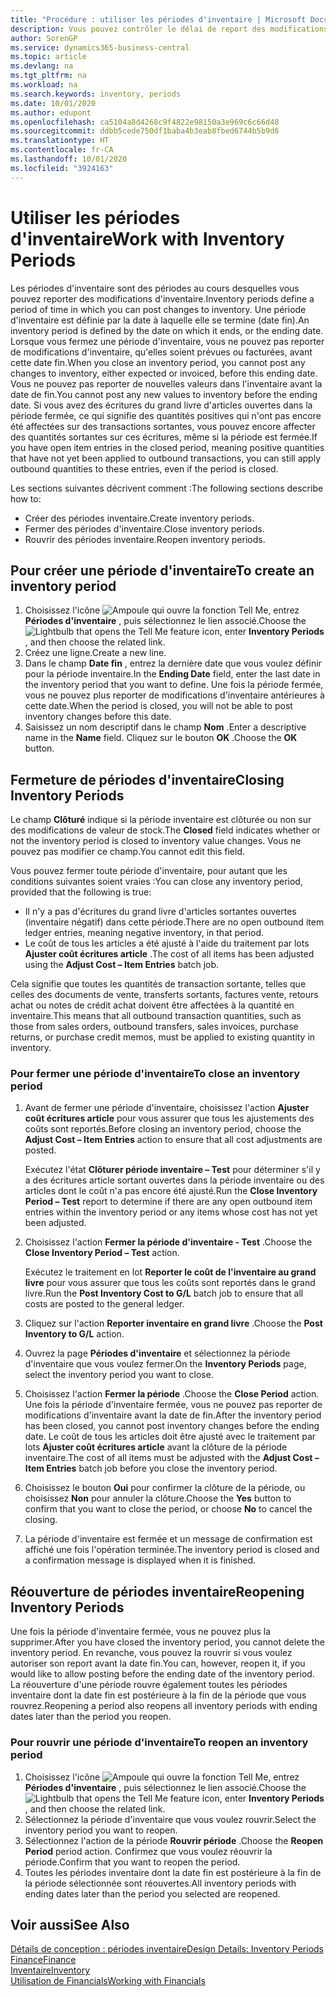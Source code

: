 ```yaml
---
title: "Procédure : utiliser les périodes d'inventaire | Microsoft Docs"
description: Vous pouvez contrôler le délai de report des modifications de l'inventaire en définissant des périodes d'inventaire.
author: SorenGP
ms.service: dynamics365-business-central
ms.topic: article
ms.devlang: na
ms.tgt_pltfrm: na
ms.workload: na
ms.search.keywords: inventory, periods
ms.date: 10/01/2020
ms.author: edupont
ms.openlocfilehash: ca5104a8d4268c9f4822e98150a3e969c6c66d48
ms.sourcegitcommit: ddbb5cede750df1baba4b3eab8fbed6744b5b9d6
ms.translationtype: HT
ms.contentlocale: fr-CA
ms.lasthandoff: 10/01/2020
ms.locfileid: "3924163"
---
```

# <a name="work-with-inventory-periods"></a><span data-ttu-id="21097-103">Utiliser les périodes d'inventaire</span><span class="sxs-lookup"><span data-stu-id="21097-103">Work with Inventory Periods</span></span>
<span data-ttu-id="21097-104">Les périodes d'inventaire sont des périodes au cours desquelles vous pouvez reporter des modifications d'inventaire.</span><span class="sxs-lookup"><span data-stu-id="21097-104">Inventory periods define a period of time in which you can post changes to inventory.</span></span> <span data-ttu-id="21097-105">Une période d'inventaire est définie par la date à laquelle elle se termine (date fin).</span><span class="sxs-lookup"><span data-stu-id="21097-105">An inventory period is defined by the date on which it ends, or the ending date.</span></span> <span data-ttu-id="21097-106">Lorsque vous fermez une période d'inventaire, vous ne pouvez pas reporter de modifications d'inventaire, qu'elles soient prévues ou facturées, avant cette date fin.</span><span class="sxs-lookup"><span data-stu-id="21097-106">When you close an inventory period, you cannot post any changes to inventory, either expected or invoiced, before this ending date.</span></span> <span data-ttu-id="21097-107">Vous ne pouvez pas reporter de nouvelles valeurs dans l'inventaire avant la date de fin.</span><span class="sxs-lookup"><span data-stu-id="21097-107">You cannot post any new values to inventory before the ending date.</span></span> <span data-ttu-id="21097-108">Si vous avez des écritures du grand livre d'articles ouvertes dans la période fermée, ce qui signifie des quantités positives qui n'ont pas encore été affectées sur des transactions sortantes, vous pouvez encore affecter des quantités sortantes sur ces écritures, même si la période est fermée.</span><span class="sxs-lookup"><span data-stu-id="21097-108">If you have open item entries in the closed period, meaning positive quantities that have not yet been applied to outbound transactions, you can still apply outbound quantities to these entries, even if the period is closed.</span></span>  

<span data-ttu-id="21097-109">Les sections suivantes décrivent comment :</span><span class="sxs-lookup"><span data-stu-id="21097-109">The following sections describe how to:</span></span>

* <span data-ttu-id="21097-110">Créer des périodes inventaire.</span><span class="sxs-lookup"><span data-stu-id="21097-110">Create inventory periods.</span></span>  
* <span data-ttu-id="21097-111">Fermer des périodes d'inventaire.</span><span class="sxs-lookup"><span data-stu-id="21097-111">Close inventory periods.</span></span>  
* <span data-ttu-id="21097-112">Rouvrir des périodes inventaire.</span><span class="sxs-lookup"><span data-stu-id="21097-112">Reopen inventory periods.</span></span>  

## <a name="to-create-an-inventory-period"></a><span data-ttu-id="21097-113">Pour créer une période d'inventaire</span><span class="sxs-lookup"><span data-stu-id="21097-113">To create an inventory period</span></span>  
1. <span data-ttu-id="21097-114">Choisissez l'icône ![Ampoule qui ouvre la fonction Tell Me](media/ui-search/search_small.png "Dites-moi ce que vous voulez faire"), entrez **Périodes d'inventaire** , puis sélectionnez le lien associé.</span><span class="sxs-lookup"><span data-stu-id="21097-114">Choose the ![Lightbulb that opens the Tell Me feature](media/ui-search/search_small.png "Tell me what you want to do") icon, enter **Inventory Periods** , and then choose the related link.</span></span>  
2. <span data-ttu-id="21097-115">Créez une ligne.</span><span class="sxs-lookup"><span data-stu-id="21097-115">Create a new line.</span></span>  
3. <span data-ttu-id="21097-116">Dans le champ **Date fin** , entrez la dernière date que vous voulez définir pour la période inventaire.</span><span class="sxs-lookup"><span data-stu-id="21097-116">In the **Ending Date** field, enter the last date in the inventory period that you want to define.</span></span> <span data-ttu-id="21097-117">Une fois la période fermée, vous ne pouvez plus reporter de modifications d'inventaire antérieures à cette date.</span><span class="sxs-lookup"><span data-stu-id="21097-117">When the period is closed, you will not be able to post inventory changes before this date.</span></span>  
4. <span data-ttu-id="21097-118">Saisissez un nom descriptif dans le champ **Nom** .</span><span class="sxs-lookup"><span data-stu-id="21097-118">Enter a descriptive name in the **Name** field.</span></span> <span data-ttu-id="21097-119">Cliquez sur le bouton **OK** .</span><span class="sxs-lookup"><span data-stu-id="21097-119">Choose the **OK** button.</span></span>  

## <a name="closing-inventory-periods"></a><span data-ttu-id="21097-120">Fermeture de périodes d'inventaire</span><span class="sxs-lookup"><span data-stu-id="21097-120">Closing Inventory Periods</span></span>  
<span data-ttu-id="21097-121">Le champ **Clôturé** indique si la période inventaire est clôturée ou non sur des modifications de valeur de stock.</span><span class="sxs-lookup"><span data-stu-id="21097-121">The **Closed** field indicates whether or not the inventory period is closed to inventory value changes.</span></span> <span data-ttu-id="21097-122">Vous ne pouvez pas modifier ce champ.</span><span class="sxs-lookup"><span data-stu-id="21097-122">You cannot edit this field.</span></span>  

<span data-ttu-id="21097-123">Vous pouvez fermer toute période d'inventaire, pour autant que les conditions suivantes soient vraies :</span><span class="sxs-lookup"><span data-stu-id="21097-123">You can close any inventory period, provided that the following is true:</span></span>  

* <span data-ttu-id="21097-124">Il n'y a pas d'écritures du grand livre d'articles sortantes ouvertes (inventaire négatif) dans cette période.</span><span class="sxs-lookup"><span data-stu-id="21097-124">There are no open outbound item ledger entries, meaning negative inventory, in that period.</span></span>  
* <span data-ttu-id="21097-125">Le coût de tous les articles a été ajusté à l'aide du traitement par lots **Ajuster coût écritures article** .</span><span class="sxs-lookup"><span data-stu-id="21097-125">The cost of all items has been adjusted using the **Adjust Cost – Item Entries** batch job.</span></span>  

<span data-ttu-id="21097-126">Cela signifie que toutes les quantités de transaction sortante, telles que celles des documents de vente, transferts sortants, factures vente, retours achat ou notes de crédit achat doivent être affectées à la quantité en inventaire.</span><span class="sxs-lookup"><span data-stu-id="21097-126">This means that all outbound transaction quantities, such as those from sales orders, outbound transfers, sales invoices, purchase returns, or purchase credit memos, must be applied to existing quantity in inventory.</span></span>  

### <a name="to-close-an-inventory-period"></a><span data-ttu-id="21097-127">Pour fermer une période d'inventaire</span><span class="sxs-lookup"><span data-stu-id="21097-127">To close an inventory period</span></span>  
1. <span data-ttu-id="21097-128">Avant de fermer une période d'inventaire, choisissez l'action **Ajuster coût écritures article** pour vous assurer que tous les ajustements des coûts sont reportés.</span><span class="sxs-lookup"><span data-stu-id="21097-128">Before closing an inventory period, choose the **Adjust Cost – Item Entries** action to ensure that all cost adjustments are posted.</span></span>

     <span data-ttu-id="21097-129">Exécutez l'état **Clôturer période inventaire – Test** pour déterminer s'il y a des écritures article sortant ouvertes dans la période inventaire ou des articles dont le coût n'a pas encore été ajusté.</span><span class="sxs-lookup"><span data-stu-id="21097-129">Run the **Close Inventory Period – Test** report to determine if there are any open outbound item entries within the inventory period or any items whose cost has not yet been adjusted.</span></span>  
2. <span data-ttu-id="21097-130">Choisissez l'action **Fermer la période d'inventaire - Test** .</span><span class="sxs-lookup"><span data-stu-id="21097-130">Choose the **Close Inventory Period – Test** action.</span></span>  

     <span data-ttu-id="21097-131">Exécutez le traitement en lot **Reporter le coût de l'inventaire au grand livre** pour vous assurer que tous les coûts sont reportés dans le grand livre.</span><span class="sxs-lookup"><span data-stu-id="21097-131">Run the **Post Inventory Cost to G/L** batch job to ensure that all costs are posted to the general ledger.</span></span>  
3. <span data-ttu-id="21097-132">Cliquez sur l'action **Reporter inventaire en grand livre** .</span><span class="sxs-lookup"><span data-stu-id="21097-132">Choose the **Post Inventory to G/L** action.</span></span>  
4. <span data-ttu-id="21097-133">Ouvrez la page **Périodes d'inventaire** et sélectionnez la période d'inventaire que vous voulez fermer.</span><span class="sxs-lookup"><span data-stu-id="21097-133">On the **Inventory Periods** page, select the inventory period you want to close.</span></span>  
5. <span data-ttu-id="21097-134">Choisissez l'action **Fermer la période** .</span><span class="sxs-lookup"><span data-stu-id="21097-134">Choose the **Close Period** action.</span></span> <span data-ttu-id="21097-135">Une fois la période d'inventaire fermée, vous ne pouvez pas reporter de modifications d'inventaire avant la date de fin.</span><span class="sxs-lookup"><span data-stu-id="21097-135">After the inventory period has been closed, you cannot post inventory changes before the ending date.</span></span> <span data-ttu-id="21097-136">Le coût de tous les articles doit être ajusté avec le traitement par lots **Ajuster coût écritures article** avant la clôture de la période inventaire.</span><span class="sxs-lookup"><span data-stu-id="21097-136">The cost of all items must be adjusted with the **Adjust Cost – Item Entries** batch job before you close the inventory period.</span></span>  
6. <span data-ttu-id="21097-137">Choisissez le bouton **Oui** pour confirmer la clôture de la période, ou choisissez **Non** pour annuler la clôture.</span><span class="sxs-lookup"><span data-stu-id="21097-137">Choose the **Yes** button to confirm that you want to close the period, or choose **No** to cancel the closing.</span></span>  
7. <span data-ttu-id="21097-138">La période d'inventaire est fermée et un message de confirmation est affiché une fois l'opération terminée.</span><span class="sxs-lookup"><span data-stu-id="21097-138">The inventory period is closed and a confirmation message is displayed when it is finished.</span></span>  

## <a name="reopening-inventory-periods"></a><span data-ttu-id="21097-139">Réouverture de périodes inventaire</span><span class="sxs-lookup"><span data-stu-id="21097-139">Reopening Inventory Periods</span></span>  
<span data-ttu-id="21097-140">Une fois la période d'inventaire fermée, vous ne pouvez plus la supprimer.</span><span class="sxs-lookup"><span data-stu-id="21097-140">After you have closed the inventory period, you cannot delete the inventory period.</span></span> <span data-ttu-id="21097-141">En revanche, vous pouvez la rouvrir si vous voulez autoriser son report avant la date fin.</span><span class="sxs-lookup"><span data-stu-id="21097-141">You can, however, reopen it, if you would like to allow posting before the ending date of the inventory period.</span></span> <span data-ttu-id="21097-142">La réouverture d'une période rouvre également toutes les périodes inventaire dont la date fin est postérieure à la fin de la période que vous rouvrez.</span><span class="sxs-lookup"><span data-stu-id="21097-142">Reopening a period also reopens all inventory periods with ending dates later than the period you reopen.</span></span>  

### <a name="to-reopen-an-inventory-period"></a><span data-ttu-id="21097-143">Pour rouvrir une période d'inventaire</span><span class="sxs-lookup"><span data-stu-id="21097-143">To reopen an inventory period</span></span>  
1. <span data-ttu-id="21097-144">Choisissez l'icône ![Ampoule qui ouvre la fonction Tell Me](media/ui-search/search_small.png "Dites-moi ce que vous voulez faire"), entrez **Périodes d'inventaire** , puis sélectionnez le lien associé.</span><span class="sxs-lookup"><span data-stu-id="21097-144">Choose the ![Lightbulb that opens the Tell Me feature](media/ui-search/search_small.png "Tell me what you want to do") icon, enter **Inventory Periods** , and then choose the related link.</span></span>  
2. <span data-ttu-id="21097-145">Sélectionnez la période d'inventaire que vous voulez rouvrir.</span><span class="sxs-lookup"><span data-stu-id="21097-145">Select the inventory period you want to reopen.</span></span>  
3. <span data-ttu-id="21097-146">Sélectionnez l'action de la période **Rouvrir période** .</span><span class="sxs-lookup"><span data-stu-id="21097-146">Choose the **Reopen Period** period action.</span></span> <span data-ttu-id="21097-147">Confirmez que vous voulez réouvrir la période.</span><span class="sxs-lookup"><span data-stu-id="21097-147">Confirm that you want to reopen the period.</span></span>  
4. <span data-ttu-id="21097-148">Toutes les périodes inventaire dont la date fin est postérieure à la fin de la période sélectionnée sont réouvertes.</span><span class="sxs-lookup"><span data-stu-id="21097-148">All inventory periods with ending dates later than the period you selected are reopened.</span></span>  

## <a name="see-also"></a><span data-ttu-id="21097-149">Voir aussi</span><span class="sxs-lookup"><span data-stu-id="21097-149">See Also</span></span>  
[<span data-ttu-id="21097-150">Détails de conception : périodes inventaire</span><span class="sxs-lookup"><span data-stu-id="21097-150">Design Details: Inventory Periods</span></span>](design-details-inventory-periods.md)  
[<span data-ttu-id="21097-151">Finance</span><span class="sxs-lookup"><span data-stu-id="21097-151">Finance</span></span>](finance.md)  
[<span data-ttu-id="21097-152">Inventaire</span><span class="sxs-lookup"><span data-stu-id="21097-152">Inventory</span></span>](inventory-manage-inventory.md)  
[<span data-ttu-id="21097-153">Utilisation de Financials</span><span class="sxs-lookup"><span data-stu-id="21097-153">Working with Financials</span></span>](ui-work-product.md)
